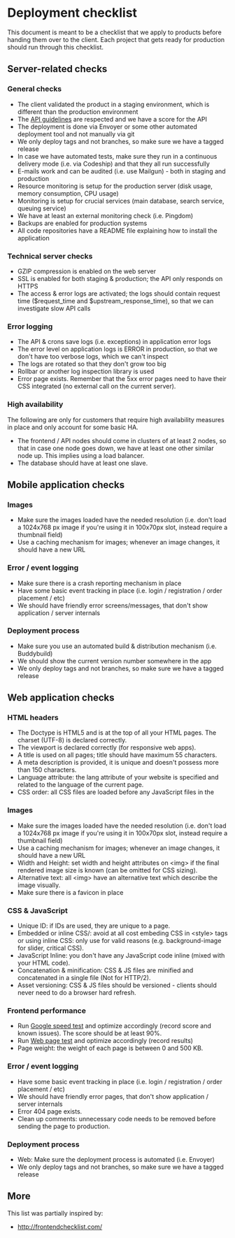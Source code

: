 # Deployment checklist

This document is meant to be a checklist that we apply to products
before handing them over to the client. Each project that gets ready for
production should run through this checklist.

## Server-related checks

### General checks

-   The client validated the product in a staging environment, which is
    different than the production environment
-   The [API guidelines](../api-guidelines) are respected and we
    have a score for the API
-   The deployment is done via Envoyer or some other automated
    deployment tool and not manually via git
-   We only deploy tags and not branches, so make sure we have a tagged
    release
-   In case we have automated tests, make sure they run in a continuous
    delivery mode (i.e. via Codeship) and that they all run successfully
-   E-mails work and can be audited (i.e. use Mailgun) - both in staging
    and production
-   Resource monitoring is setup for the production server (disk usage, memory consumption, CPU usage)
-   Monitoring is setup for crucial services (main database, search service, queuing service)
-   We have at least an external monitoring check (i.e. Pingdom) 
-   Backups are enabled for production systems
-   All code repositories have a README file explaining how to install
    the application

### Technical server checks

-   GZIP compression is enabled on the web server
-   SSL is enabled for both staging & production; the API only responds
    on HTTPS
-   The access & error logs are activated; the logs should contain request time ($request_time and $upstream_response_time), so that we can investigate slow API calls 

### Error logging

-   The API & crons save logs (i.e. exceptions) in application error
    logs
-   The error level on application logs is ERROR in production, so that
    we don't have too verbose logs, which we can't inspect
-   The logs are rotated so that they don't grow too big
-   Rollbar or another log inspection library is used
-   Error page exists. Remember that the 5xx error pages need to have
    their CSS integrated (no external call on the current server).

### High availability

The following are only for customers that require high availability
measures in place and only account for some basic HA. 

-   The frontend / API nodes should come in clusters of at least 2
    nodes, so that in case one node goes down, we have at least one
    other similar node up. This implies using a load balancer.
-   The database should have at least one slave.

## Mobile application checks

### Images

-   Make sure the images loaded have the needed resolution (i.e. don't
    load a 1024x768 px image if you're using it in 100x70px slot,
    instead require a thumbnail field)
-   Use a caching mechanism for images; whenever an image changes, it
    should have a new URL

### Error / event logging

-   Make sure there is a crash reporting mechanism in place
-   Have some basic event tracking in place (i.e. login / registration /
    order placement / etc)
-   We should have friendly error screens/messages, that don't show
    application / server internals

### Deployment process

-   Make sure you use an automated build & distribution mechanism (i.e.
    Buddybuild)
-   We should show the current version number somewhere in the app
-   We only deploy tags and not branches, so make sure we have a tagged
    release

## Web application checks

### HTML headers

-   The Doctype is HTML5 and is at the top of all your HTML pages. The
    charset (UTF-8) is declared correctly.
-   The viewport is declared correctly (for responsive web apps).
-   A title is used on all pages; title should have maximum 55
    characters.
-   A meta description is provided, it is unique and doesn't possess
    more than 150 characters.
-   Language attribute: the lang attribute of your website is specified
    and related to the language of the current page.
-   CSS order: all CSS files are loaded before any JavaScript files in
    the

### Images

-   Make sure the images loaded have the needed resolution (i.e. don't
    load a 1024x768 px image if you're using it in 100x70px slot,
    instead require a thumbnail field)
-   Use a caching mechanism for images; whenever an image changes, it
    should have a new URL
-   Width and Height: set width and height attributes on &lt;img&gt; if
    the final rendered image size is known (can be omitted for CSS
    sizing).
-   Alternative text: all &lt;img&gt; have an alternative text which
    describe the image visually.
-   Make sure there is a favicon in place

### CSS & JavaScript

-   Unique ID: if IDs are used, they are unique to a page.
-   Embedded or inline CSS/: avoid at all cost embeding CSS in
    &lt;style&gt; tags or using inline CSS: only use for valid reasons
    (e.g. background-image for slider, critical CSS).
-   JavaScript Inline: you don't have any JavaScript code inline (mixed
    with your HTML code).
-   Concatenation & minification: CSS & JS files are minified and
    concatenated in a single file (Not for HTTP/2).
-   Asset versioning: CSS & JS files should be versioned - clients
    should never need to do a browser hard refresh.

### Frontend performance

-   Run [Google speed
    test](https://developers.google.com/speed/pagespeed/insights/) and
    optimize accordingly (record score and known issues). The score
    should be at least 90%.
-   Run [Web page test](http://www.webpagetest.org/) and optimize
    accordingly (record results)
-   Page weight: the weight of each page is between 0 and 500 KB.

### Error / event logging

-   Have some basic event tracking in place (i.e. login / registration /
    order placement / etc)
-   We should have friendly error pages, that don't show application /
    server internals
-   Error 404 page exists. 
-   Clean up comments: unnecessary code needs to be removed before
    sending the page to production.

### Deployment process

-   Web: Make sure the deployment process is automated (i.e. Envoyer)
-   We only deploy tags and not branches, so make sure we have a tagged
    release

## More

This list was partially inspired by:

-   <http://frontendchecklist.com/>

  

  
